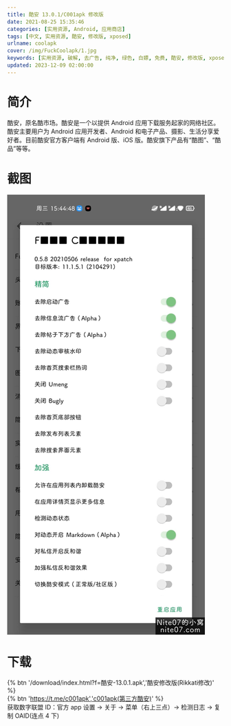 ```yaml
---
title: 酷安 13.0.1/C001apk 修改版
date: 2021-08-25 15:35:46
categories: [实用资源, Android, 应用商店]
tags: [中文, 实用资源, 酷安, 修改版, xposed]
urlname: coolapk
cover: /img/FuckCoolapk/1.jpg
keywords: [实用资源, 破解, 去广告, 纯净, 绿色, 白嫖, 免费, 酷安, 修改版, xposed]
updated: 2023-12-09 02:00:00
---
```


# 简介

酷安，原名酷市场。酷安是一个以提供 Android 应用下载服务起家的网络社区。 酷安主要用户为 Android 应用开发者、Android 和电子产品、摄影、生活分享爱好者。目前酷安官方客户端有 Android 版、iOS 版。酷安旗下产品有“酷图”、“酷品”等等。

# 截图

![](/img/FuckCoolapk/2.jpg)

# 下载

{% btn '/download/index.html?f=酷安-13.0.1.apk','酷安修改版(Rikkati修改)' %}
<br>
{% btn 'https://t.me/c001apk','c001apk(第三方酷安)' %}
<br>
获取数字联盟 ID：官方 app 设置 → 关于 → 菜单（右上三点）→ 检测日志 → 复制 OAID(连点 4 下)
